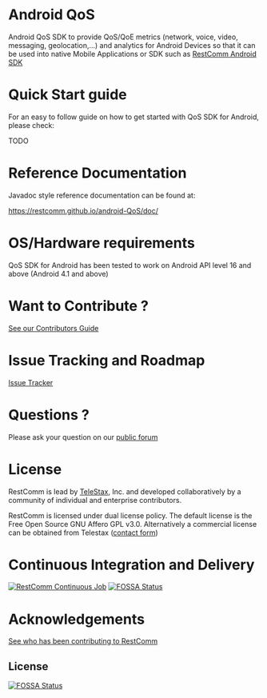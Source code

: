 Android QoS
================

Android QoS SDK to provide QoS/QoE metrics (network, voice, video, messaging, geolocation,...) and analytics for Android Devices so that it can be used into native Mobile Applications or SDK such as [RestComm Android SDK](https://github.com/RestComm/restcomm-android-sdk)

Quick Start guide
================

For an easy to follow guide on how to get started with QoS SDK for Android, please check:

TODO

Reference Documentation
================

Javadoc style reference documentation can be found at:

https://restcomm.github.io/android-QoS/doc/




OS/Hardware requirements
================

QoS SDK for Android has been tested to work on Android API level 16 and above (Android 4.1 and above)

Want to Contribute ? 
========
[See our Contributors Guide](https://github.com/RestComm/RestComm-Core/wiki/Contribute-to-RestComm)

Issue Tracking and Roadmap
========
[Issue Tracker](https://github.com/RestComm/android-qos/issues)

Questions ?
========
Please ask your question on our [public forum](http://groups.google.com/group/restcomm)

License
========

RestComm is lead by [TeleStax](http://www.telestax.com/), Inc. and developed collaboratively by a community of individual and enterprise contributors.

RestComm is licensed under dual license policy. The default license is the Free Open Source GNU Affero GPL v3.0. Alternatively a commercial license can be obtained from Telestax ([contact form](http://www.telestax.com/contactus/#InquiryForm))

Continuous Integration and Delivery
========
[![RestComm Continuous Job](http://www.cloudbees.com/sites/default/files/Button-Built-on-CB-1.png)](https://mobicents.ci.cloudbees.com/job/RestComm/)
[![FOSSA Status](https://app.fossa.io/api/projects/git%2Bhttps%3A%2F%2Fgithub.com%2FRestComm%2Fandroid-QoS.svg?type=shield)](https://app.fossa.io/projects/git%2Bhttps%3A%2F%2Fgithub.com%2FRestComm%2Fandroid-QoS?ref=badge_shield)

Acknowledgements
========
[See who has been contributing to RestComm](http://www.telestax.com/opensource/acknowledgments/)


## License
[![FOSSA Status](https://app.fossa.io/api/projects/git%2Bhttps%3A%2F%2Fgithub.com%2FRestComm%2Fandroid-QoS.svg?type=large)](https://app.fossa.io/projects/git%2Bhttps%3A%2F%2Fgithub.com%2FRestComm%2Fandroid-QoS?ref=badge_large)